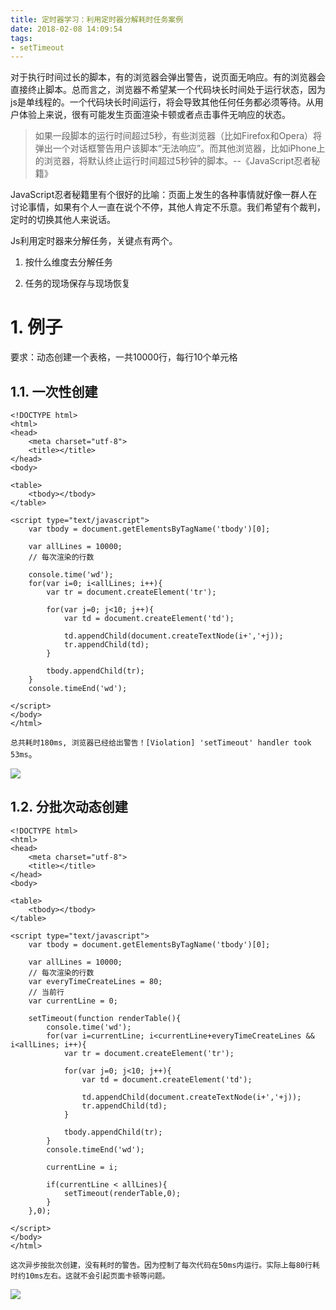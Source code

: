 ```yaml
---
title: 定时器学习：利用定时器分解耗时任务案例
date: 2018-02-08 14:09:54
tags:
- setTimeout
---
```


对于执行时间过长的脚本，有的浏览器会弹出警告，说页面无响应。有的浏览器会直接终止脚本。总而言之，浏览器不希望某一个代码块长时间处于运行状态，因为js是单线程的。一个代码块长时间运行，将会导致其他任何任务都必须等待。从用户体验上来说，很有可能发生页面渲染卡顿或者点击事件无响应的状态。

> 如果一段脚本的运行时间超过5秒，有些浏览器（比如Firefox和Opera）将弹出一个对话框警告用户该脚本“无法响应”。而其他浏览器，比如iPhone上的浏览器，将默认终止运行时间超过5秒钟的脚本。--《JavaScript忍者秘籍》

JavaScript忍者秘籍里有个很好的比喻：页面上发生的各种事情就好像一群人在讨论事情，如果有个人一直在说个不停，其他人肯定不乐意。我们希望有个裁判，定时的切换其他人来说话。

Js利用定时器来分解任务，关键点有两个。

1. 按什么维度去分解任务

2. 任务的现场保存与现场恢复

# 1. 例子
要求：动态创建一个表格，一共10000行，每行10个单元格

## 1.1. 一次性创建
```
<!DOCTYPE html>
<html>
<head>
	<meta charset="utf-8">
	<title></title>
</head>
<body>

<table>
	<tbody></tbody>
</table>

<script type="text/javascript">
	var tbody = document.getElementsByTagName('tbody')[0];

	var allLines = 10000;
	// 每次渲染的行数

	console.time('wd');
	for(var i=0; i<allLines; i++){
		var tr = document.createElement('tr');

		for(var j=0; j<10; j++){
			var td = document.createElement('td');

			td.appendChild(document.createTextNode(i+','+j));
			tr.appendChild(td);
		}

		tbody.appendChild(tr);
	}
	console.timeEnd('wd');

</script>
</body>
</html>
```
`总共耗时180ms, 浏览器已经给出警告！[Violation] 'setTimeout' handler took 53ms`。

![](https://wdd.js.org/img/images/20180208141029_DSFYi3_Screenshot.jpeg)


## 1.2. 分批次动态创建
```
<!DOCTYPE html>
<html>
<head>
	<meta charset="utf-8">
	<title></title>
</head>
<body>

<table>
	<tbody></tbody>
</table>

<script type="text/javascript">
	var tbody = document.getElementsByTagName('tbody')[0];

	var allLines = 10000;
	// 每次渲染的行数
	var everyTimeCreateLines = 80;
	// 当前行
	var currentLine = 0;

	setTimeout(function renderTable(){
		console.time('wd');
		for(var i=currentLine; i<currentLine+everyTimeCreateLines && i<allLines; i++){
			var tr = document.createElement('tr');

			for(var j=0; j<10; j++){
				var td = document.createElement('td');

				td.appendChild(document.createTextNode(i+','+j));
				tr.appendChild(td);
			}

			tbody.appendChild(tr);
		}
		console.timeEnd('wd');

		currentLine = i;

		if(currentLine < allLines){
			setTimeout(renderTable,0);
		}
	},0);

</script>
</body>
</html>
```
`这次异步按批次创建，没有耗时的警告。因为控制了每次代码在50ms内运行。实际上每80行耗时约10ms左右。这就不会引起页面卡顿等问题。`

![](https://wdd.js.org/img/images/20180208141052_DlS2x4_Screenshot.jpeg)


  [1]: /img/bVLoTq
  [2]: /img/bVLoUo